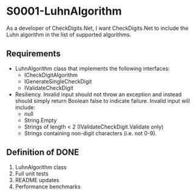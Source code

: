 # S0001-LuhnAlgorithm

As a developer of CheckDigits.Net, I want CheckDigits.Net to include the Luhn
algorithm in the list of supported algorithms.

## Requirements

* LuhnAlgorithm class that implements the following interfaces:
	- ICheckDigitAlgorithm
	- IGenerateSingleCheckDigit
	- IValidateCheckDigit
* Resiliency. Invalid input should not throw an exception and instead should simply return Boolean false to indicate failure. Invalid input will include:
	- null
	- String.Empty
	- Strings of length < 2 (IValidateCheckDigit.Validate only)
	- Strings containing non-digit characters (i.e. not 0-9).

## Definition of DONE

1. LuhnAlgorithm class
1. Full unit tests
1. README updates
1. Performance benchmarks
